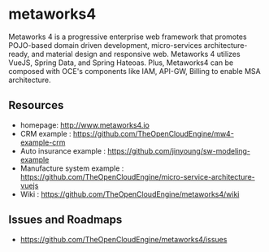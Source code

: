 # metaworks4
Metaworks 4 is a progressive enterprise web framework that promotes POJO-based domain driven development, micro-services architecture-ready, and material design and responsive web. Metaworks 4 utilizes VueJS, Spring Data, and Spring Hateoas. Plus, Metaworks4 can be composed with OCE's components like IAM, API-GW, Billing to enable MSA architecture.

## Resources

- homepage: http://www.metaworks4.io
- CRM example : https://github.com/TheOpenCloudEngine/mw4-example-crm
- Auto insurance example : https://github.com/jinyoung/sw-modeling-example
- Manufacture system example : https://github.com/TheOpenCloudEngine/micro-service-architecture-vuejs
- Wiki : https://github.com/TheOpenCloudEngine/metaworks4/wiki

## Issues and Roadmaps

-  https://github.com/TheOpenCloudEngine/metaworks4/issues
